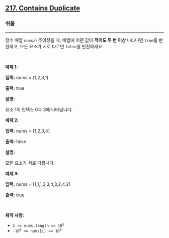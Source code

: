 <h2><a href="https://leetcode.com/problems/contains-duplicate">217. Contains Duplicate</a></h2><h3>쉬움</h3><hr><p>정수 배열 <code>nums</code>가 주어졌을 때, 배열에 어떤 값이 <strong>적어도 두 번 이상</strong> 나타나면 <code>true</code>를 반환하고, 모든 요소가 서로 다르면 <code>false</code>를 반환하세요.</p>

<p>&nbsp;</p>
<p><strong class="example">예제 1:</strong></p>

<div class="example-block">
<p><strong>입력:</strong> <span class="example-io">nums = [1,2,3,1]</span></p>

<p><strong>출력:</strong> <span class="example-io">true</span></p>

<p><strong>설명:</strong></p>

<p>요소 1이 인덱스 0과 3에 나타납니다.</p>
</div>

<p><strong class="example">예제 2:</strong></p>

<div class="example-block">
<p><strong>입력:</strong> <span class="example-io">nums = [1,2,3,4]</span></p>

<p><strong>출력:</strong> <span class="example-io">false</span></p>

<p><strong>설명:</strong></p>

<p>모든 요소가 서로 다릅니다.</p>
</div>

<p><strong class="example">예제 3:</strong></p>

<div class="example-block">
<p><strong>입력:</strong> <span class="example-io">nums = [1,1,1,3,3,4,3,2,4,2]</span></p>

<p><strong>출력:</strong> <span class="example-io">true</span></p>
</div>

<p>&nbsp;</p>
<p><strong>제약 사항:</strong></p>

<ul>
	<li><code>1 &lt;= nums.length &lt;= 10<sup>5</sup></code></li>
	<li><code>-10<sup>9</sup> &lt;= nums[i] &lt;= 10<sup>9</sup></code></li>
</ul>